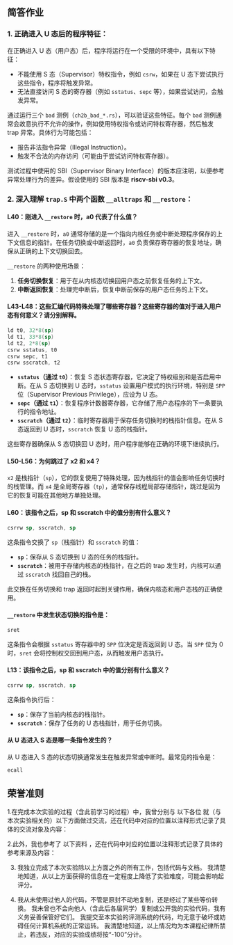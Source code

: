 ## 简答作业
### 1. **正确进入 U 态后的程序特征：**

在正确进入 U 态（用户态）后，程序将运行在一个受限的环境中，具有以下特征：

- 不能使用 S 态（Supervisor）特权指令，例如 `csrw`，如果在 U 态下尝试执行这些指令，程序将触发异常。
- 无法直接访问 S 态的寄存器（例如 `sstatus`、`sepc` 等），如果尝试访问，会触发异常。

通过运行三个 `bad` 测例（`ch2b_bad_*.rs`），可以验证这些特征。每个 `bad` 测例通常会故意执行不允许的操作，例如使用特权指令或访问特权寄存器，然后触发 trap 异常。具体行为可能包括：

- 报告非法指令异常（Illegal Instruction）。
- 触发不合法的内存访问（可能由于尝试访问特权寄存器）。
  
测试过程中使用的 SBI（Supervisor Binary Interface）的版本应注明，以便参考异常处理行为的差异。假设使用的 SBI 版本是 **riscv-sbi v0.3**。

### 2. **深入理解 `trap.S` 中两个函数 `__alltraps` 和 `__restore`：**

#### L40：刚进入 `__restore` 时，a0 代表了什么值？

进入 `__restore` 时，`a0` 通常存储的是一个指向内核任务或中断处理程序保存的上下文信息的指针。在任务切换或中断返回时，`a0` 负责保存寄存器的恢复地址，确保从正确的上下文切换回去。

`__restore` 的两种使用场景：
1. **任务切换恢复**：用于在从内核态切换回用户态之前恢复任务的上下文。
2. **中断返回恢复**：处理完中断后，恢复中断前保存的用户态任务的上下文。

#### L43-L48：这些汇编代码特殊处理了哪些寄存器？这些寄存器的值对于进入用户态有何意义？请分别解释。

```asm
ld t0, 32*8(sp)
ld t1, 33*8(sp)
ld t2, 2*8(sp)
csrw sstatus, t0
csrw sepc, t1
csrw sscratch, t2
```

- **`sstatus`（通过 `t0`）**：恢复 S 态状态寄存器，它决定了特权级别和是否启用中断。在从 S 态切换到 U 态时，`sstatus` 设置用户模式的执行环境，特别是 `SPP` 位（Supervisor Previous Privilege），应设为 U 态。
- **`sepc`（通过 `t1`）**：恢复程序计数器寄存器，它存储了用户态程序的下一条要执行的指令地址。
- **`sscratch`（通过 `t2`）**：临时寄存器用于保存任务切换时的栈指针信息。在从 S 态返回到 U 态时，`sscratch` 恢复 U 态的栈指针。

这些寄存器确保从 S 态切换回 U 态时，用户程序能够在正确的环境下继续执行。

#### L50-L56：为何跳过了 x2 和 x4？

`x2` 是栈指针（`sp`），它的恢复使用了特殊处理，因为栈指针的值会影响任务切换时的栈管理。而 `x4` 是全局寄存器（`tp`），通常保存线程局部存储指针，跳过是因为它的恢复可能在其他地方单独处理。

#### L60：该指令之后，sp 和 sscratch 中的值分别有什么意义？

```asm
csrrw sp, sscratch, sp
```

这条指令交换了 `sp`（栈指针）和 `sscratch` 的值：

- **`sp`**：保存从 S 态切换到 U 态的任务的栈指针。
- **`sscratch`**：被用于存储内核态的栈指针，在之后的 trap 发生时，内核可以通过 `sscratch` 找回自己的栈。

此交换在任务切换和 trap 返回时起到关键作用，确保内核态和用户态栈的正确使用。

#### `__restore` 中发生状态切换的指令是：

```asm
sret
```

这条指令会根据 `sstatus` 寄存器中的 `SPP` 位决定是否返回到 U 态。当 `SPP` 位为 0 时，`sret` 会将控制权交回到用户态，从而触发用户态执行。

#### L13：该指令之后，sp 和 sscratch 中的值分别有什么意义？

```asm
csrrw sp, sscratch, sp
```

这条指令执行后：

- **`sp`**：保存了当前内核态的栈指针。
- **`sscratch`**：保存了任务的 U 态栈指针，用于任务切换。

#### 从 U 态进入 S 态是哪一条指令发生的？

从 U 态进入 S 态的状态切换通常发生在触发异常或中断时。最常见的指令是：

```asm
ecall
```
## 荣誉准则
1.在完成本次实验的过程（含此前学习的过程）中，我曾分别与 以下各位 就（与本次实验相关的）以下方面做过交流，还在代码中对应的位置以注释形式记录了具体的交流对象及内容：

2.此外，我也参考了 以下资料 ，还在代码中对应的位置以注释形式记录了具体的参考来源及内容：

3. 我独立完成了本次实验除以上方面之外的所有工作，包括代码与文档。 我清楚地知道，从以上方面获得的信息在一定程度上降低了实验难度，可能会影响起评分。

4. 我从未使用过他人的代码，不管是原封不动地复制，还是经过了某些等价转换。 我未曾也不会向他人（含此后各届同学）复制或公开我的实验代码，我有义务妥善保管好它们。 我提交至本实验的评测系统的代码，均无意于破坏或妨碍任何计算机系统的正常运转。 我清楚地知道，以上情况均为本课程纪律所禁止，若违反，对应的实验成绩将按“-100”分计。